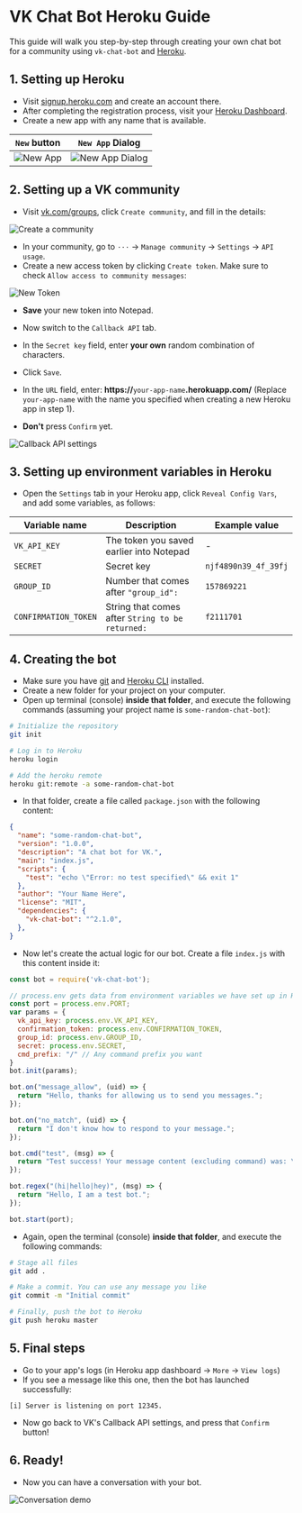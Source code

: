 # VK Chat Bot Heroku Guide
This guide will walk you step-by-step through creating your own chat bot for a community using `vk-chat-bot` and [Heroku](https://heroku.com).

## 1. Setting up Heroku
- Visit [signup.heroku.com](https://signup.heroku.com/) and create an account there.
- After completing the registration process, visit your [Heroku Dashboard](https://dashboard.heroku.com/apps).
- Create a new app with any name that is available.

`New` button | `New App` Dialog
--- | ---
![New App](img/new-app.png) | ![New App Dialog](img/new-app-dialog.png)

## 2. Setting up a VK community
- Visit [vk.com/groups](https://vk.com/groups), click `Create community`, and fill in the details:

![Create a community](img/new-community.png)

- In your community, go to `⋅⋅⋅` -> `Manage community` -> `Settings` -> `API usage`.
- Create a new access token by clicking `Create token`. Make sure to check `Allow access to community messages`:

![New Token](img/new-token.png)

- **Save** your new token into Notepad.


- Now switch to the `Callback API` tab.
- In the `Secret key` field, enter **your own** random combination of characters.
- Click `Save`.


- In the `URL` field, enter: **https://**`your-app-name`**.herokuapp.com/** (Replace `your-app-name` with the name you specified when creating a new Heroku app in step 1).
- **Don't** press `Confirm` yet.

![Callback API settings](img/callback-api.png)

## 3. Setting up environment variables in Heroku

- Open the `Settings` tab in your Heroku app, click `Reveal Config Vars`, and add some variables, as follows:

Variable name | Description | Example value
--- | --- | ---
`VK_API_KEY` | The token you saved earlier into Notepad | -
`SECRET` | Secret key | `njf4890n39_4f_39fj`
`GROUP_ID` | Number that comes after `"group_id":` | `157869221`
`CONFIRMATION_TOKEN` | String that comes after `String to be returned:` | `f2111701`

## 4. Creating the bot

- Make sure you have [git](https://git-scm.com/book/en/v2/Getting-Started-Installing-Git) and [Heroku CLI](https://devcenter.heroku.com/articles/heroku-cli#download-and-install) installed.
- Create a new folder for your project on your computer.
- Open up terminal (console) **inside that folder**, and execute the following commands (assuming your project name is `some-random-chat-bot`):

```bash
# Initialize the repository
git init

# Log in to Heroku
heroku login

# Add the heroku remote
heroku git:remote -a some-random-chat-bot
```

- In that folder, create a file called `package.json` with the following content:

```json
{
  "name": "some-random-chat-bot",
  "version": "1.0.0",
  "description": "A chat bot for VK.",
  "main": "index.js",
  "scripts": {
    "test": "echo \"Error: no test specified\" && exit 1"
  },
  "author": "Your Name Here",
  "license": "MIT",
  "dependencies": {
    "vk-chat-bot": "^2.1.0",
  },
}

```

- Now let's create the actual logic for our bot. Create a file `index.js` with this content inside it:

```js
const bot = require('vk-chat-bot');

// process.env gets data from environment variables we have set up in Heroku
const port = process.env.PORT;
var params = {
  vk_api_key: process.env.VK_API_KEY,
  confirmation_token: process.env.CONFIRMATION_TOKEN,
  group_id: process.env.GROUP_ID,
  secret: process.env.SECRET,
  cmd_prefix: "/" // Any command prefix you want
}
bot.init(params);

bot.on("message_allow", (uid) => {
  return "Hello, thanks for allowing us to send you messages.";
});

bot.on("no_match", (uid) => {
  return "I don't know how to respond to your message.";
});

bot.cmd("test", (msg) => {
  return "Test success! Your message content (excluding command) was: \"" + msg + "\".";
});

bot.regex("(hi|hello|hey)", (msg) => {
  return "Hello, I am a test bot.";
});

bot.start(port);
```

- Again, open the terminal (console) **inside that folder**, and execute the following commands:

```bash
# Stage all files
git add .

# Make a commit. You can use any message you like
git commit -m "Initial commit"

# Finally, push the bot to Heroku
git push heroku master
```

## 5. Final steps
- Go to your app's logs (in Heroku app dashboard -> `More` -> `View logs`)
- If you see a message like this one, then the bot has launched successfully:
```
[i] Server is listening on port 12345.
```
- Now go back to VK's Callback API settings, and press that `Confirm` button!

## 6. Ready!
- Now you can have a conversation with your bot.

![Conversation demo](img/conversation-demo.png)
